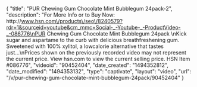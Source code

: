 {
    "title": "PUR Chewing Gum Chocolate Mint   Bubblegum 24pack-2",
    "description": "For More Info or to Buy Now: http:\/\/www.hsn.com\/products\/seo\/8240579?rdr=1&sourceid=youtube&cm_mmc=Social-_-Youtube-_-ProductVideo-_-086776\nPUR Chewing Gum Chocolate Mint   Bubblegum 24pack \nKick sugar and aspartame to the curb with delicious breathfreshening gum. Sweetened with 100% xylitol, a lowcalorie alternative that tastes just...\nPrices shown on the previously recorded video may not represent the current price.  View hsn.com to view the current selling price. HSN Item #086776",
    "videoid": "90452404",
    "date_created": "1494352812",
    "date_modified": "1494353132",
    "type": "captivate",
    "layout": "video",
    "url": "\/v\/pur-chewing-gum-chocolate-mint-bubblegum-24pack\/90452404"
}